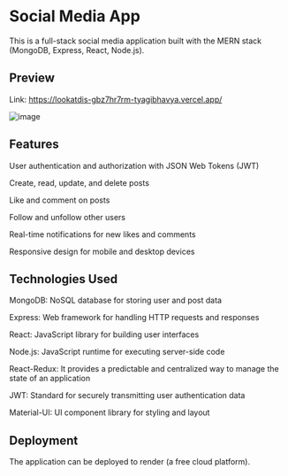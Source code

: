 # Social Media App
This is a full-stack social media application built with the MERN stack (MongoDB, Express, React, Node.js).

## Preview
Link: https://lookatdis-gbz7hr7rm-tyagibhavya.vercel.app/

![image](https://user-images.githubusercontent.com/99269005/231383895-35ffbabf-0e89-46b0-aae5-594475742009.png)

## Features
User authentication and authorization with JSON Web Tokens (JWT)

Create, read, update, and delete posts

Like and comment on posts

Follow and unfollow other users

Real-time notifications for new likes and comments

Responsive design for mobile and desktop devices

## Technologies Used
MongoDB: NoSQL database for storing user and post data

Express: Web framework for handling HTTP requests and responses

React: JavaScript library for building user interfaces

Node.js: JavaScript runtime for executing server-side code

React-Redux:  It provides a predictable and centralized way to manage the state of an application

JWT: Standard for securely transmitting user authentication data

Material-UI: UI component library for styling and layout

## Deployment
The application can be deployed to render (a free cloud platform).
